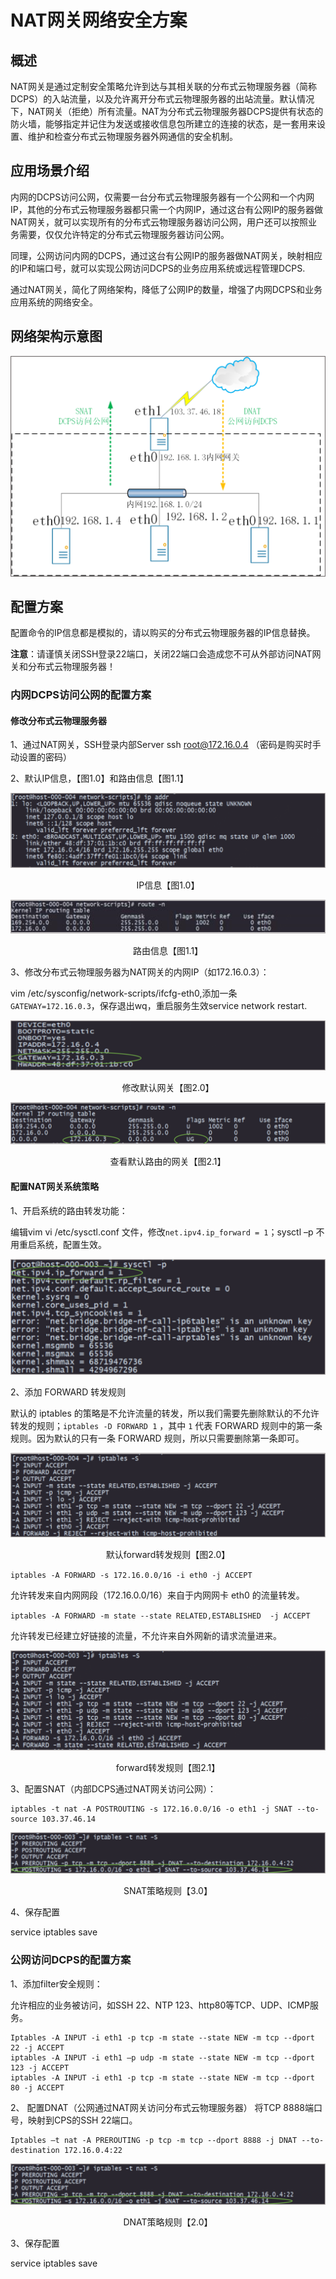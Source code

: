 # NAT网关网络安全方案

## 概述
NAT网关是通过定制安全策略允许到达与其相关联的分布式云物理服务器（简称DCPS）的入站流量，以及允许离开分布式云物理服务器的出站流量。默认情况下，NAT网关（拒绝）所有流量。NAT为分布式云物理服务器DCPS提供有状态的防火墙，能够指定并记住为发送或接收信息包所建立的连接的状态，是一套用来设置、维护和检查分布式云物理服务器外网通信的安全机制。

## 应用场景介绍
内网的DCPS访问公网，仅需要一台分布式云物理服务器有一个公网和一个内网IP，其他的分布式云物理服务器都只需一个内网IP，通过这台有公网IP的服务器做NAT网关，就可以实现所有的分布式云物理服务器访问公网，用户还可以按照业务需要，仅仅允许特定的分布式云物理服务器访问公网。

同理，公网访问内网的DCPS，通过这台有公网IP的服务器做NAT网关，映射相应的IP和端口号，就可以实现公网访问DCPS的业务应用系统或远程管理DCPS.

通过NAT网关，简化了网络架构，降低了公网IP的数量，增强了内网DCPS和业务应用系统的网络安全。

## 网络架构示意图

![网络架构示意图](https://github.com/jdcloudcom/cn/blob/cn-distributed-cloud-physical-service/documentation/Hyper-Converged-IDC/Distributed-Cloud-Physical-Server/Image/DCPS-001.png)

## 配置方案
配置命令的IP信息都是模拟的，请以购买的分布式云物理服务器的IP信息替换。


**注意**：请谨慎关闭SSH登录22端口，关闭22端口会造成您不可从外部访问NAT网关和分布式云物理服务器！

### 内网DCPS访问公网的配置方案

#### 修改分布式云物理服务器

1、通过NAT网关，SSH登录内部Server ssh root@172.16.0.4 （密码是购买时手动设置的密码）

2、默认IP信息，【图1.0】和路由信息【图1.1】

![IP信息图1.0](https://github.com/jdcloudcom/cn/blob/cn-distributed-cloud-physical-service/documentation/Hyper-Converged-IDC/Distributed-Cloud-Physical-Server/Image/DCPS-019.png)

<p align="center">IP信息【图1.0】</p>

![路由信息图1.1](https://github.com/jdcloudcom/cn/blob/cn-distributed-cloud-physical-service/documentation/Hyper-Converged-IDC/Distributed-Cloud-Physical-Server/Image/DCPS-020.png)

<p align="center">路由信息【图1.1】</p>

3、修改分布式云物理服务器为NAT网关的内网IP（如172.16.0.3）：

vim /etc/sysconfig/network-scripts/ifcfg-eth0,添加一条`GATEWAY=172.16.0.3`，保存退出wq，重启服务生效service network restart.

![修改默认网关图2.0](https://github.com/jdcloudcom/cn/blob/cn-distributed-cloud-physical-service/documentation/Hyper-Converged-IDC/Distributed-Cloud-Physical-Server/Image/DCPS-021.png)

<p align="center">修改默认网关【图2.0】</p>

![查看默认路由的网关图2.1](https://github.com/jdcloudcom/cn/blob/cn-distributed-cloud-physical-service/documentation/Hyper-Converged-IDC/Distributed-Cloud-Physical-Server/Image/DCPS-022.png)

<p align="center">查看默认路由的网关【图2.1】</p>

#### 配置NAT网关系统策略

1、开启系统的路由转发功能：

编辑vim vi /etc/sysctl.conf 文件，修改`net.ipv4.ip_forward = 1`；sysctl –p 不用重启系统，配置生效。

![开启路由转发功能](https://github.com/jdcloudcom/cn/blob/cn-distributed-cloud-physical-service/documentation/Hyper-Converged-IDC/Distributed-Cloud-Physical-Server/Image/DCPS-023.png)

2、添加 FORWARD 转发规则

默认的 iptables 的策略是不允许流量的转发，所以我们需要先删除默认的不允许转发的规则；`iptables -D FORWARD 1` ，其中 `1` 代表 FORWARD 规则中的第一条规则。因为默认的只有一条 FORWARD 规则，所以只需要删除第一条即可。

![默认forward转发规则图2.0](https://github.com/jdcloudcom/cn/blob/cn-distributed-cloud-physical-service/documentation/Hyper-Converged-IDC/Distributed-Cloud-Physical-Server/Image/DCPS-024.png)

<p align="center">默认forward转发规则【图2.0】</p>


`iptables -A FORWARD -s 172.16.0.0/16 -i eth0 -j ACCEPT`


允许转发来自内网网段（172.16.0.0/16）来自于内网网卡 eth0 的流量转发。


`iptables -A FORWARD -m state --state RELATED,ESTABLISHED  -j ACCEPT`


允许转发已经建立好链接的流量，不允许来自外网新的请求流量进来。

![forward转发规则图2.1](https://github.com/jdcloudcom/cn/blob/cn-distributed-cloud-physical-service/documentation/Hyper-Converged-IDC/Distributed-Cloud-Physical-Server/Image/DCPS-025.png)

<p align="center">forward转发规则【图2.1】</p>

3、配置SNAT（内部DCPS通过NAT网关访问公网）：

```
iptables -t nat -A POSTROUTING -s 172.16.0.0/16 -o eth1 -j SNAT --to-source 103.37.46.14
```

![SNAT策略规则图3.0](https://github.com/jdcloudcom/cn/blob/cn-distributed-cloud-physical-service/documentation/Hyper-Converged-IDC/Distributed-Cloud-Physical-Server/Image/DCPS-026.png)

<p align="center">SNAT策略规则【3.0】</p>

4、保存配置

service iptables save

### 公网访问DCPS的配置方案

1、添加filter安全规则：

允许相应的业务被访问，如SSH 22、NTP 123、http80等TCP、UDP、ICMP服务。

```
Iptables -A INPUT -i eth1 -p tcp -m state --state NEW -m tcp --dport 22 -j ACCEPT
iptables -A INPUT -i eth1 –p udp -m state --state NEW -m tcp --dport 123 -j ACCEPT
iptables -A INPUT -i eth1 -p tcp -m state --state NEW -m tcp --dport 80 -j ACCEPT
```

2、	配置DNAT（公网通过NAT网关访问分布式云物理服务器）
将TCP 8888端口号，映射到CPS的SSH 22端口。

```
Iptables –t nat -A PREROUTING -p tcp -m tcp --dport 8888 -j DNAT --to-destination 172.16.0.4:22
```

![DNAT策略规则图2.0](https://github.com/jdcloudcom/cn/blob/cn-distributed-cloud-physical-service/documentation/Hyper-Converged-IDC/Distributed-Cloud-Physical-Server/Image/DCPS-026.png)

<p align="center"> DNAT策略规则【2.0】</p>

                         
3、保存配置

service iptables save
